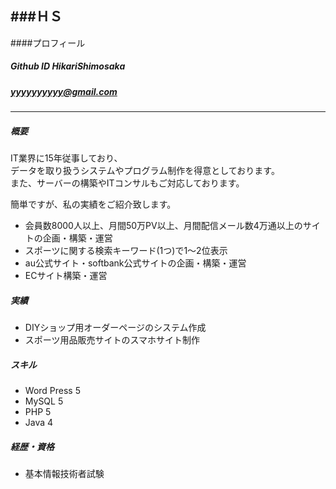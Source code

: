 ###ＨＳ
-----

####プロフィール
##### Github ID HikariShimosaka
##### yyyyyyyyyy@gmail.com
-----
##### 概要  

IT業界に15年従事しており、  
データを取り扱うシステムやプログラム制作を得意としております。  
また、サーバーの構築やITコンサルもご対応しております。  

簡単ですが、私の実績をご紹介致します。  
* 会員数8000人以上、月間50万PV以上、月間配信メール数4万通以上のサイトの企画・構築・運営
* スポーツに関する検索キーワード(1つ)で1～2位表示
* au公式サイト・softbank公式サイトの企画・構築・運営
* ECサイト構築・運営

##### 実績
* DIYショップ用オーダーページのシステム作成
* スポーツ用品販売サイトのスマホサイト制作

##### スキル
* Word Press 5
* MySQL 5
* PHP 5
* Java 4

##### 経歴・資格
* 基本情報技術者試験
